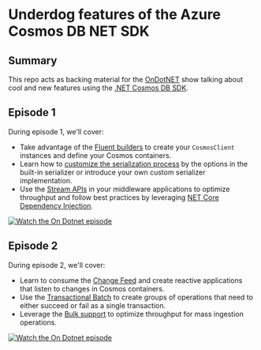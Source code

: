 # Underdog features of the Azure Cosmos DB NET SDK

## Summary

This repo acts as backing material for the [OnDotNET](https://channel9.msdn.com/Shows/On-NET) show talking about cool and new features using the [.NET Cosmos DB SDK](https://docs.microsoft.com/azure/cosmos-db/sql-api-sdk-dotnet-standard).

## Episode 1

During episode 1, we'll cover:

* Take advantage of the [Fluent builders](./src/episode1/builder/) to create your `CosmosClient` instances and define your Cosmos containers.
* Learn how to [customize the serialization process](./src/episode1/customserializer/) by the options in the built-in serializer or introduce your own custom serializer implementation.
* Use the [Stream APIs](./src/episode1/streams/) in your middleware applications to optimize throughput and follow best practices by leveraging [NET Core Dependency Injection](./src/episode1/streams/startup.cs).

[![Watch the On Dotnet episode](http://img.youtube.com/vi/uFWWkzYL7tA/0.jpg)](http://www.youtube.com/watch?v=uFWWkzYL7tA "On dotnet episode")

## Episode 2

During episode 2, we'll cover:

* Learn to consume the [Change Feed](./src/episode2/changefeed/) and create reactive applications that listen to changes in Cosmos containers.
* Use the [Transactional Batch](./src/episode2/batch/) to create groups of operations that need to either succeed or fail as a single transaction.
* Leverage the [Bulk support](./src/episode2/bulk/) to optimize throughput for mass ingestion operations.

[![Watch the On Dotnet episode](http://img.youtube.com/vi/zEscjbdGLZ4/0.jpg)](http://www.youtube.com/watch?v=zEscjbdGLZ4 "On dotnet episode")
